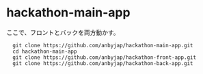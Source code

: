 # hackathon-main-app

ここで、フロントとバックを両方動かす。

```
  git clone https://github.com/anbyjap/hackathon-main-app.git
  cd hackathon-main-app
  git clone https://github.com/anbyjap/hackathon-front-app.git
  git clone https://github.com/anbyjap/hackathon-back-app.git  
```
